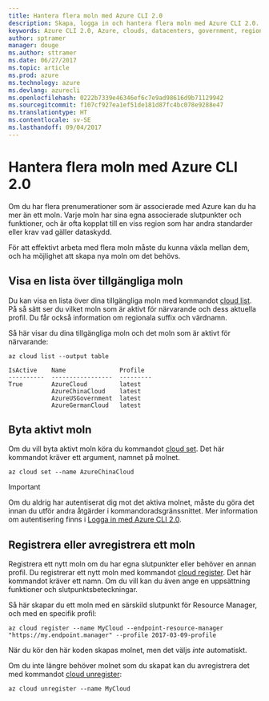 ```yaml
---
title: Hantera flera moln med Azure CLI 2.0
description: Skapa, logga in och hantera flera moln med Azure CLI 2.0.
keywords: Azure CLI 2.0, Azure, clouds, datacenters, government, region, china, germany
author: sptramer
manager: douge
ms.author: sttramer
ms.date: 06/27/2017
ms.topic: article
ms.prod: azure
ms.technology: azure
ms.devlang: azurecli
ms.openlocfilehash: 0222b7339e46346ef6c7e9ad98616d9b71129942
ms.sourcegitcommit: f107cf927ea1ef51de181d87fc4bc078e9288e47
ms.translationtype: HT
ms.contentlocale: sv-SE
ms.lasthandoff: 09/04/2017
---
```

# <a name="managing-multiple-clouds-with-azure-cli-20"></a>Hantera flera moln med Azure CLI 2.0

Om du har flera prenumerationer som är associerade med Azure kan du ha mer än ett moln. Varje moln har sina egna associerade slutpunkter och funktioner, och är ofta kopplat till en viss region som har andra standarder eller krav vad gäller dataskydd.

För att effektivt arbeta med flera moln måste du kunna växla mellan dem, och ha möjlighet att skapa nya moln om det behövs.

## <a name="listing-clouds"></a>Visa en lista över tillgängliga moln

Du kan visa en lista över dina tillgängliga moln med kommandot [cloud list](/cli/azure/cloud#list). På så sätt ser du vilket moln som är aktivt för närvarande och dess aktuella profil. Du får också information om regionala suffix och värdnamn.

Så här visar du dina tillgängliga moln och det moln som är aktivt för närvarande:

```azurecli
az cloud list --output table
```

```output
IsActive    Name               Profile
----------  -----------------  ---------
True        AzureCloud         latest
            AzureChinaCloud    latest
            AzureUSGovernment  latest
            AzureGermanCloud   latest
```

## <a name="switching-the-active-cloud"></a>Byta aktivt moln

Om du vill byta aktivt moln köra du kommandot [cloud set](/cli/azure/cloud#set). Det här kommandot kräver ett argument, namnet på molnet.

```azurecli
az cloud set --name AzureChinaCloud
```

> [!IMPORTANT]
> Om du aldrig har autentiserat dig mot det aktiva molnet, måste du göra det innan du utför andra åtgärder i kommandoradsgränssnittet. Mer information om autentisering finns i [Logga in med Azure CLI 2.0](/cli/azure/authenticate-azure-cli).

## <a name="register-or-unregister-a-cloud"></a>Registrera eller avregistrera ett moln

Registrera ett nytt moln om du har egna slutpunkter eller behöver en annan profil. Du registrerar ett nytt moln med kommandot [cloud register](/cli/azure/cloud#register). Det här kommandot kräver ett namn. Om du vill kan du även ange en uppsättning funktioner och slutpunktsbeteckningar.

Så här skapar du ett moln med en särskild slutpunkt för Resource Manager, och med en specifik profil:

```azurecli
az cloud register --name MyCloud --endpoint-resource-manager "https://my.endpoint.manager" --profile 2017-03-09-profile
```

När du kör den här koden skapas molnet, men det väljs _inte_ automatiskt.

Om du inte längre behöver molnet som du skapat kan du avregistrera det med kommandot [cloud unregister](/cli/azure/cloud#unregister):

```azurecli
az cloud unregister --name MyCloud
```

